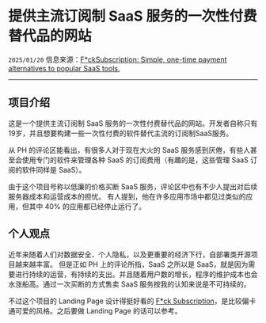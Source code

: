 # 提供主流订阅制 SaaS 服务的一次性付费替代品的网站

``2025/01/20``
信息来源：[F*ckSubscription: Simple, one-time payment alternatives to popular SaaS tools.](https://www.producthunt.com/posts/f-cksubscription)

- - -

## 项目介绍

这是一个提供主流订阅制 SaaS 服务的一次性付费替代品的网站。开发者自称只有19岁，并且想要构建一些一次性付费的软件替代主流的订阅制SaaS服务。

从 PH 的评论区能看出，有很多人对于现在大火的 SaaS 服务感到厌倦，有些人甚至会使用专门的软件来管理各种 SaaS 的订阅费用（有趣的是，这些管理 SaaS 订阅的软件同样是 SaaS）。

由于这个项目号称以低廉的价格买断 SaaS 服务，评论区中也有不少人提出对后续服务器成本和运营成本的担忧。
有人提到，他在许多应用市场中都见过类似的应用，但其中 40% 的应用都已经停止运行了。

## 个人观点

近年来随着人们对数据安全、个人隐私，以及更重要的经济下行，自部署类开源项目越来越丰富。
但是正如 PH 上的评论所指，SaaS 之所以是 SaaS，就是因为需要进行持续的运营，有持续的支出。并且随着用户数的增长，程序的维护成本也会水涨船高。通过一次买断的方式售卖 SaaS 服务按我的认知来说是不可持续的。

不过这个项目的 Landing Page 设计得挺好看的 [F*ck Subscription](https://www.fcksubscription.com/)，是比较偏卡通可爱的风格。之后要做 Landing Page 的话可以参考。
